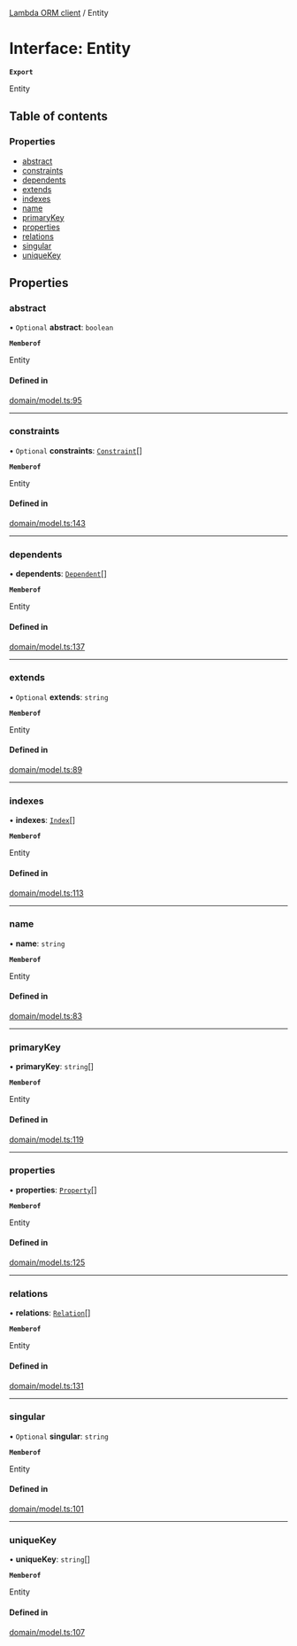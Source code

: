 [Lambda ORM client](../README.md) / Entity

# Interface: Entity

**`Export`**

Entity

## Table of contents

### Properties

- [abstract](Entity.md#abstract)
- [constraints](Entity.md#constraints)
- [dependents](Entity.md#dependents)
- [extends](Entity.md#extends)
- [indexes](Entity.md#indexes)
- [name](Entity.md#name)
- [primaryKey](Entity.md#primarykey)
- [properties](Entity.md#properties)
- [relations](Entity.md#relations)
- [singular](Entity.md#singular)
- [uniqueKey](Entity.md#uniquekey)

## Properties

### abstract

• `Optional` **abstract**: `boolean`

**`Memberof`**

Entity

#### Defined in

[domain/model.ts:95](https://github.com/FlavioLionelRita/lambdaorm-client-node/blob/5a7bd8d/src/lib/domain/model.ts#L95)

___

### constraints

• `Optional` **constraints**: [`Constraint`](Constraint.md)[]

**`Memberof`**

Entity

#### Defined in

[domain/model.ts:143](https://github.com/FlavioLionelRita/lambdaorm-client-node/blob/5a7bd8d/src/lib/domain/model.ts#L143)

___

### dependents

• **dependents**: [`Dependent`](Dependent.md)[]

**`Memberof`**

Entity

#### Defined in

[domain/model.ts:137](https://github.com/FlavioLionelRita/lambdaorm-client-node/blob/5a7bd8d/src/lib/domain/model.ts#L137)

___

### extends

• `Optional` **extends**: `string`

**`Memberof`**

Entity

#### Defined in

[domain/model.ts:89](https://github.com/FlavioLionelRita/lambdaorm-client-node/blob/5a7bd8d/src/lib/domain/model.ts#L89)

___

### indexes

• **indexes**: [`Index`](Index.md)[]

**`Memberof`**

Entity

#### Defined in

[domain/model.ts:113](https://github.com/FlavioLionelRita/lambdaorm-client-node/blob/5a7bd8d/src/lib/domain/model.ts#L113)

___

### name

• **name**: `string`

**`Memberof`**

Entity

#### Defined in

[domain/model.ts:83](https://github.com/FlavioLionelRita/lambdaorm-client-node/blob/5a7bd8d/src/lib/domain/model.ts#L83)

___

### primaryKey

• **primaryKey**: `string`[]

**`Memberof`**

Entity

#### Defined in

[domain/model.ts:119](https://github.com/FlavioLionelRita/lambdaorm-client-node/blob/5a7bd8d/src/lib/domain/model.ts#L119)

___

### properties

• **properties**: [`Property`](Property.md)[]

**`Memberof`**

Entity

#### Defined in

[domain/model.ts:125](https://github.com/FlavioLionelRita/lambdaorm-client-node/blob/5a7bd8d/src/lib/domain/model.ts#L125)

___

### relations

• **relations**: [`Relation`](Relation.md)[]

**`Memberof`**

Entity

#### Defined in

[domain/model.ts:131](https://github.com/FlavioLionelRita/lambdaorm-client-node/blob/5a7bd8d/src/lib/domain/model.ts#L131)

___

### singular

• `Optional` **singular**: `string`

**`Memberof`**

Entity

#### Defined in

[domain/model.ts:101](https://github.com/FlavioLionelRita/lambdaorm-client-node/blob/5a7bd8d/src/lib/domain/model.ts#L101)

___

### uniqueKey

• **uniqueKey**: `string`[]

**`Memberof`**

Entity

#### Defined in

[domain/model.ts:107](https://github.com/FlavioLionelRita/lambdaorm-client-node/blob/5a7bd8d/src/lib/domain/model.ts#L107)
